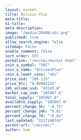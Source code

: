 ```yaml
---
layout: market
title: Bitcoin Plus
meta-title: 
h1-title: 
meta-description: 
image: "/media/20488/xbc.png"
published: true
allow_search_engine: false
sitemap: false
enable_comment: false
sort_order: 503
permalink: "/en/xbc/market.html"
coin_a_symbol: "XBC"
coin_a_name: "BitcoinPlus"
coin_a_lower_case: "xbc"
price_usd: "106.115"
price_btc: "0.00903135"
24h_volume_usd: "43143.8"
market_cap_usd: "105067.0"
total_supply: "105067.0"
available_supply: "105067.0"
percent_change_1h: "-0.73"
percent_change_24h: "6.81"
percent_change_7d: "-6.83"
last_updated: "1517140743"
parent-url: "/en/xbc/"
author: Sam
---
```


